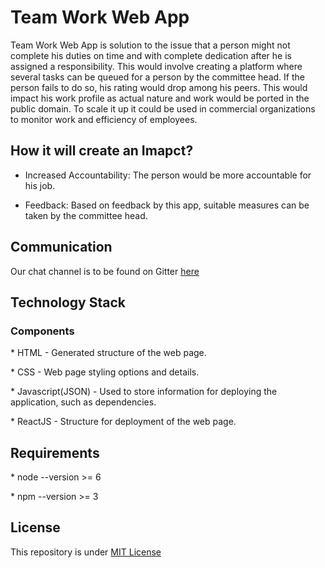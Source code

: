 # Team Work Web App

Team Work Web App is solution to the issue that a person might not complete his duties on time and with complete dedication after he is assigned a responsibility.
This would involve creating a platform where several tasks can be queued for a person by the committee head. If the person fails to do so, his rating would drop among his peers. This would impact his work profile as actual nature and work would be ported in the public domain. 
To scale it up it could be used in commercial organizations to monitor work and efficiency of employees.


## How it will create an Imapct?

* Increased Accountability: The person would be more accountable for his job.

* Feedback: Based on feedback by this app, suitable measures can be taken by the committee head.


## Communication


Our chat channel is to be found on Gitter [here](https://gitter.im/dsciitpatna/TeamWork)


## Technology Stack


### Components

* HTML - Generated structure of the web page.

* CSS - Web page styling options and details.

* Javascript(JSON) - Used to store information for deploying the application, such as dependencies.

* ReactJS - Structure for deployment of the web page.


## Requirements

* node --version >= 6

* npm --version >= 3


## License


This repository is under [MIT License](LICENSE)
